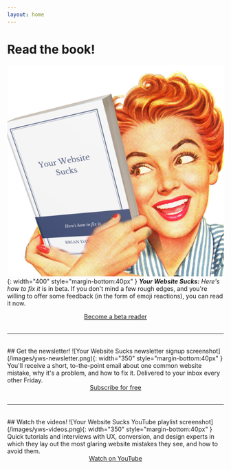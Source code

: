 ```yaml
---
layout: home
---
```


# Read the book!
![Your Website Sucks book image](/images/yws-book.png){: width="400" style="margin-bottom:40px" }
_**Your Website Sucks:** Here's how to fix it_ is in beta. If you don't mind a few rough edges, and you're willing to offer some feedback (in the form of emoji reactions), you can read it now.

<center><a href="https://helpthisbook.com/briandavidhall/your-website-sucks" class="paper-btn">Become a beta reader</a></center>
<br />

---

<br />
## Get the newsletter!
![Your Website Sucks newsletter signup screenshot](/images/yws-newsletter.png){: width="350" style="margin-bottom:40px" }
You'll receive a short, to-the-point email about one common website mistake, why it's a problem, and how to fix it. Delivered to your inbox every other Friday.

<center><a href="https://yourwebsitesucks.substack.com/" class="paper-btn">Subscribe for free</a></center>
<br />

---

<br />
## Watch the videos!
![Your Website Sucks YouTube playlist screenshot](/images/yws-videos.png){: width="350" style="margin-bottom:40px" }
Quick tutorials and interviews with UX, conversion, and design experts in which they lay out the most glaring website mistakes they see, and how to avoid them.

<center><a href="https://www.youtube.com/playlist?list=PL7q12E_LbqGr9FEmorMDEbs56a_NdQdN3" class="paper-btn">Watch on YouTube</a></center>
